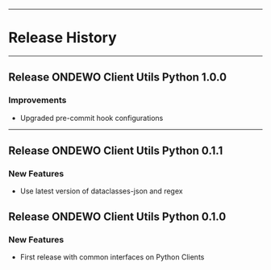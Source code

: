 *****************

# Release History

*****************

## Release ONDEWO Client Utils Python 1.0.0

### Improvements

* Upgraded pre-commit hook configurations

*****************

## Release ONDEWO Client Utils Python 0.1.1

### New Features

* Use latest version of dataclasses-json and regex

## Release ONDEWO Client Utils Python 0.1.0

### New Features

* First release with common interfaces on Python Clients
